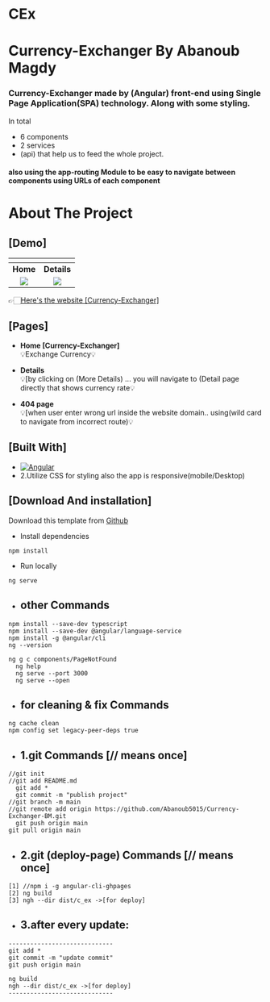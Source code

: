 # CEx
# Currency-Exchanger By Abanoub Magdy

### Currency-Exchanger made by (Angular) front-end using Single Page Application(SPA) technology. Along with some styling. 
In total 
* 6 components
* 2 services 
* (api) that help us to feed the whole project.
#### also using the app-routing Module to be easy to navigate between components using URLs of each component


# About The Project 
## [Demo]
| [![]()]() | [![]()]() | 
|:---:|:---:|
| **Home**  | **Details**  |
| [![](https://github-production-user-asset-6210df.s3.amazonaws.com/82307701/241774496-d8b075b7-cf10-4f8f-a801-3c3744bc5fa2.png)](http://abanoub5015.github.io/Currency-Exchanger-BM/) | [![](https://github-production-user-asset-6210df.s3.amazonaws.com/82307701/241774740-83a5c67f-ea80-4fbf-8423-dc7945e75f11.png)](http://abanoub5015.github.io/Currency-Exchanger-BM/) |

👉🏻[Here's the website [Currency-Exchanger]](http://abanoub5015.github.io/Currency-Exchanger-BM/)

## [Pages]

* **Home [Currency-Exchanger]** <br/>💡Exchange Currency💡

* **Details** <br/>💡[by clicking on (More Details) ... you will navigate to (Detail page directly that shows currency rate💡

* **404 page** <br/>💡[when user enter wrong url inside the website domain.. using(wild card to navigate from incorrect route)💡


## [Built With]

* [![Angular][Angular.io]][Angular-url]
* 2.Utilize  CSS for styling also the app is responsive(mobile/Desktop)

<!-- download -->
## [Download And installation]

Download this template from [Github](https://github.com/Abanoub5015/Currency-Exchanger-BM/archive/refs/heads/main.zip)


* Install dependencies
```
npm install
```
* Run locally
```
ng serve
```


* ## other Commands
```
npm install --save-dev typescript     
npm install --save-dev @angular/language-service
npm install -g @angular/cli 
ng --version 
  
ng g c components/PageNotFound   
  ng help 
  ng serve --port 3000 
  ng serve --open       
```

* ## for cleaning & fix Commands
```
ng cache clean 
npm config set legacy-peer-deps true  
```

* ## 1.git Commands [// means once]
```
//git init 
//git add README.md  
  git add *
  git commit -m "publish project"  
//git branch -m main 
//git remote add origin https://github.com/Abanoub5015/Currency-Exchanger-BM.git
  git push origin main
git pull origin main 
```

* ## 2.git (deploy-page) Commands [// means once]
```
[1] //npm i -g angular-cli-ghpages
[2] ng build 
[3] ngh --dir dist/c_ex ->[for deploy]
```


* ## 3.after every update:
```
-----------------------------
git add *
git commit -m "update commit"
git push origin main

ng build
ngh --dir dist/c_ex ->[for deploy]
-----------------------------
```




[Angular.io]: https://img.shields.io/badge/Angular-DD0031?style=for-the-badge&logo=angular&logoColor=white
[Angular-url]: https://angular.io/

